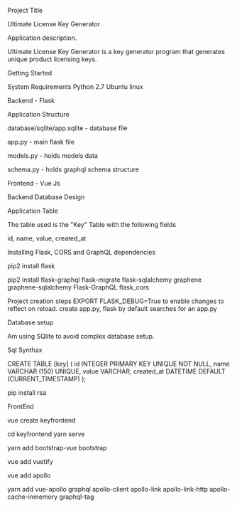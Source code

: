 Project Title

Ultimate License Key Generator

Application description.

Ultimate License Key Generator is a key generator program that generates unique  product licensing keys.

Getting Started

System Requirements
Python 2.7
Ubuntu linux


Backend - Flask

Application Structure

database/sqlite/app.sqlite - database file

app.py - main flask file

models.py - holds models data

schema.py - holds graphql schema structure

Frontend - Vue Js

Backend Database Design

Application Table

The table used is the "Key" Table with the following fields

id, name, value, created_at

Installing Flask, CORS and GraphQL dependencies

pip2 install flask

pip2 install flask-graphql flask-migrate flask-sqlalchemy graphene graphene-sqlalchemy Flask-GraphQL  flask_cors

Project creation steps
EXPORT FLASK_DEBUG=True to enable changes to reflect on reload. 
create app.py, flask by default searches for an app.py

Database setup

Am using SQlite to avoid complex database setup.

Sql Synthax

CREATE TABLE [key] (
    id         INTEGER       PRIMARY KEY
                             UNIQUE
                             NOT NULL,
    name       VARCHAR (150) UNIQUE,
    value      VARCHAR,
    created_at DATETIME      DEFAULT (CURRENT_TIMESTAMP) 
);

pip install rsa



FrontEnd

vue create keyfrontend

cd keyfrontend
yarn serve

yarn add bootstrap-vue bootstrap

vue add vuetify

vue add apollo

yarn add vue-apollo graphql apollo-client apollo-link apollo-link-http apollo-cache-inmemory graphql-tag

